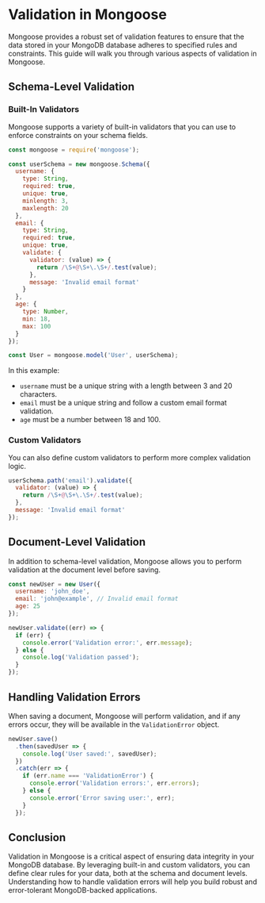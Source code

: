 # Validation in Mongoose

Mongoose provides a robust set of validation features to ensure that the data stored in your MongoDB database adheres to specified rules and constraints. This guide will walk you through various aspects of validation in Mongoose.

## Schema-Level Validation

### Built-In Validators

Mongoose supports a variety of built-in validators that you can use to enforce constraints on your schema fields.

```javascript
const mongoose = require('mongoose');

const userSchema = new mongoose.Schema({
  username: {
    type: String,
    required: true,
    unique: true,
    minlength: 3,
    maxlength: 20
  },
  email: {
    type: String,
    required: true,
    unique: true,
    validate: {
      validator: (value) => {
        return /\S+@\S+\.\S+/.test(value);
      },
      message: 'Invalid email format'
    }
  },
  age: {
    type: Number,
    min: 18,
    max: 100
  }
});

const User = mongoose.model('User', userSchema);
```

In this example:

- `username` must be a unique string with a length between 3 and 20 characters.
- `email` must be a unique string and follow a custom email format validation.
- `age` must be a number between 18 and 100.

### Custom Validators

You can also define custom validators to perform more complex validation logic.

```javascript
userSchema.path('email').validate({
  validator: (value) => {
    return /\S+@\S+\.\S+/.test(value);
  },
  message: 'Invalid email format'
});
```

## Document-Level Validation

In addition to schema-level validation, Mongoose allows you to perform validation at the document level before saving.

```javascript
const newUser = new User({
  username: 'john_doe',
  email: 'john@example', // Invalid email format
  age: 25
});

newUser.validate((err) => {
  if (err) {
    console.error('Validation error:', err.message);
  } else {
    console.log('Validation passed');
  }
});
```

## Handling Validation Errors

When saving a document, Mongoose will perform validation, and if any errors occur, they will be available in the `ValidationError` object.

```javascript
newUser.save()
  .then(savedUser => {
    console.log('User saved:', savedUser);
  })
  .catch(err => {
    if (err.name === 'ValidationError') {
      console.error('Validation errors:', err.errors);
    } else {
      console.error('Error saving user:', err);
    }
  });
```

## Conclusion

Validation in Mongoose is a critical aspect of ensuring data integrity in your MongoDB database. By leveraging built-in and custom validators, you can define clear rules for your data, both at the schema and document levels. Understanding how to handle validation errors will help you build robust and error-tolerant MongoDB-backed applications.